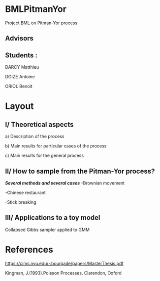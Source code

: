 # BMLPitmanYor
Project BML on Pitman-Yor process

## Advisors



## Students :
DARCY Matthieu

DOIZE Antoine

ORIOL Benoit

# Layout


## I/ Theoretical aspects

a) Description of the process

b) Main results for particular cases of the process

c) Main results for the general process


## II/ How to sample from the Pitman-Yor process?

***Several methods and several cases***
-Brownian movement

-Chinese restaurant

-Stick breaking





## III/ Applications to a toy model

Collapsed Gibbs sampler applied to GMM


# References

https://cims.nyu.edu/~bourgade/papers/MasterThesis.pdf

Kingman, J.(1993).Poisson Processes. Clarendon, Oxford
